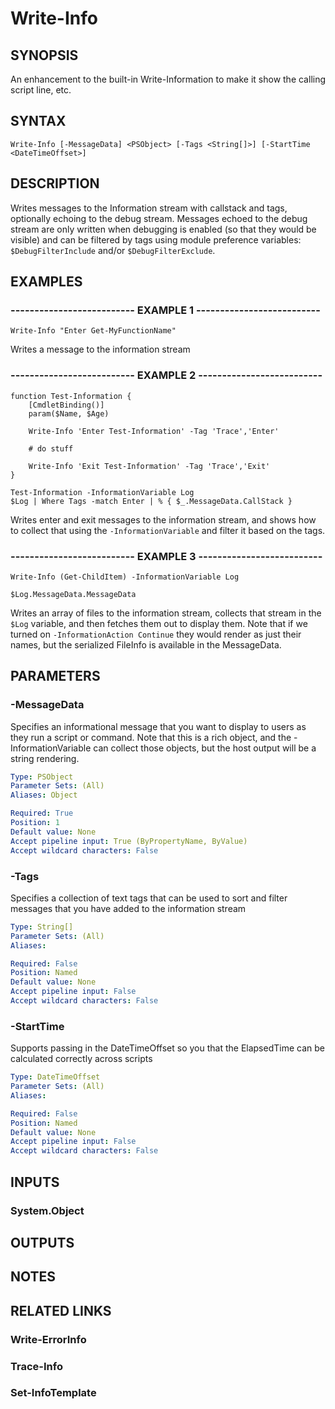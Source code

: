 ﻿---
external help file: Information-help.xml
online version:
schema: 2.0.0
---

# Write-Info

## SYNOPSIS

An enhancement to the built-in Write-Information to make it show the calling script line, etc.

## SYNTAX

```posh
Write-Info [-MessageData] <PSObject> [-Tags <String[]>] [-StartTime <DateTimeOffset>]
```

## DESCRIPTION

Writes messages to the Information stream with callstack and tags, optionally echoing to the debug stream. Messages echoed to the debug stream are only written when debugging is enabled (so that they would be visible) and can be filtered by tags using module preference variables: `$DebugFilterInclude` and/or `$DebugFilterExclude`.

## EXAMPLES

### -------------------------- EXAMPLE 1 --------------------------

```posh
Write-Info "Enter Get-MyFunctionName"
```

Writes a message to the information stream

### -------------------------- EXAMPLE 2 --------------------------

```posh
function Test-Information {
    [CmdletBinding()]
    param($Name, $Age)

    Write-Info 'Enter Test-Information' -Tag 'Trace','Enter'

    # do stuff

    Write-Info 'Exit Test-Information' -Tag 'Trace','Exit'
}

Test-Information -InformationVariable Log
$Log | Where Tags -match Enter | % { $_.MessageData.CallStack }
```

Writes enter and exit messages to the information stream, and shows how to collect that using the `-InformationVariable` and filter it based on the tags.

### -------------------------- EXAMPLE 3 --------------------------

```posh
Write-Info (Get-ChildItem) -InformationVariable Log

$Log.MessageData.MessageData
```

Writes an array of files to the information stream, collects that stream in the `$Log` variable, and then fetches them out to display them.
Note that if we turned on `-InformationAction Continue` they would render as just their names, but the serialized FileInfo is available in the MessageData.

## PARAMETERS

### -MessageData

Specifies an informational message that you want to display to users as they run a script or command.
Note that this is a rich object, and the -InformationVariable can collect those objects, but the host output will be a string rendering.

```yaml
Type: PSObject
Parameter Sets: (All)
Aliases: Object

Required: True
Position: 1
Default value: None
Accept pipeline input: True (ByPropertyName, ByValue)
Accept wildcard characters: False
```

### -Tags

Specifies a collection of text tags that can be used to sort and filter messages that you have added to the information stream

```yaml
Type: String[]
Parameter Sets: (All)
Aliases:

Required: False
Position: Named
Default value: None
Accept pipeline input: False
Accept wildcard characters: False
```

### -StartTime

Supports passing in the DateTimeOffset so you that the ElapsedTime can be calculated correctly across scripts

```yaml
Type: DateTimeOffset
Parameter Sets: (All)
Aliases:

Required: False
Position: Named
Default value: None
Accept pipeline input: False
Accept wildcard characters: False
```

## INPUTS

### System.Object

## OUTPUTS

## NOTES

## RELATED LINKS

### Write-ErrorInfo

### Trace-Info

### Set-InfoTemplate
